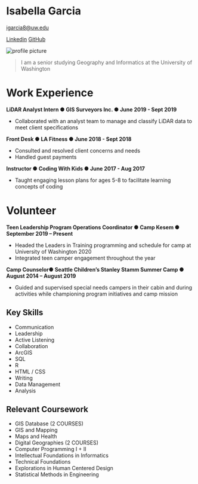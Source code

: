 # Isabella Garcia

igarcia8@uw.edu

[Linkedin](https://www.linkedin.com/in/isabella-garcia-123744132/)
[GitHub](https://www.github.com)

![profile picture](profilepic.jpg)

>I am a senior studying Geography and Informatics at the University of Washington


# Work Experience
**LiDAR Analyst Intern ● GIS Surveyors Inc. ● June 2019 - Sept 2019**
* Collaborated with an analyst team to manage and classify LiDAR data to meet client specifications

**Front Desk ● LA Fitness ● June 2018 - Sept 2018**
* Consulted and resolved client concerns and needs
* Handled guest payments

**Instructor ● Coding With Kids ● June 2017 - Aug 2017**
* Taught engaging lesson plans for ages 5-8 to facilitate learning concepts of coding

# Volunteer
**Teen Leadership Program Operations Coordinator ● Camp Kesem ● September 2019 – Present**
* Headed the Leaders in Training programming and schedule for camp at University of Washington 2020
* Integrated teen camper engagement throughout the year

**Camp Counselor● Seattle Children’s Stanley Stamm Summer Camp ● August 2014 – August 2019**
* Guided and supervised special needs campers in their cabin and during activities while championing program initiatives and camp mission


## Key Skills
* Communication
* Leadership
* Active Listening
* Collaboration
* ArcGIS
* SQL
* R
* HTML / CSS
* Writing
* Data Management
* Analysis

## Relevant Coursework
* GIS Database (2 COURSES)
* GIS and Mapping
* Maps and Health
* Digital Geographies (2 COURSES)
* Computer Programming I + II
* Intellectual Foundations in Informatics
* Technical Foundations
* Explorations in Human Centered Design
* Statistical Methods in Engineering

